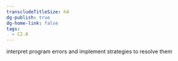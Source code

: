 ```yaml
---
transcludeTitleSize: h4
dg-publish: true
dg-home-link: false
tags:
  - C2.6
---
```

interpret program errors and implement strategies to resolve them